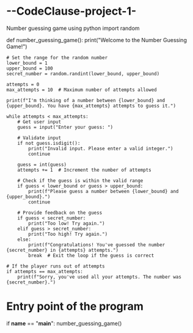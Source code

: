 # --CodeClause-project-1-
Number guessing game using python 
import random

def number_guessing_game():
    print("Welcome to the Number Guessing Game!")
    
    # Set the range for the random number
    lower_bound = 1
    upper_bound = 100
    secret_number = random.randint(lower_bound, upper_bound)
    
    attempts = 0
    max_attempts = 10  # Maximum number of attempts allowed

    print(f"I'm thinking of a number between {lower_bound} and {upper_bound}. You have {max_attempts} attempts to guess it.")

    while attempts < max_attempts:
        # Get user input
        guess = input("Enter your guess: ")
        
        # Validate input
        if not guess.isdigit():
            print("Invalid input. Please enter a valid integer.")
            continue
        
        guess = int(guess)
        attempts += 1  # Increment the number of attempts
        
        # Check if the guess is within the valid range
        if guess < lower_bound or guess > upper_bound:
            print(f"Please guess a number between {lower_bound} and {upper_bound}.")
            continue
        
        # Provide feedback on the guess
        if guess < secret_number:
            print("Too low! Try again.")
        elif guess > secret_number:
            print("Too high! Try again.")
        else:
            print(f"Congratulations! You've guessed the number {secret_number} in {attempts} attempts.")
            break  # Exit the loop if the guess is correct

    # If the player runs out of attempts
    if attempts == max_attempts:
        print(f"Sorry, you've used all your attempts. The number was {secret_number}.")

# Entry point of the program
if __name__ == "__main__":
    number_guessing_game()

